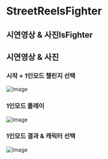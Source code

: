 # StreetReelsFighter

## 시연영상 & 사진lsFighter

## 시연영상 & 사진

### 시작 + 1인모드 챌린지 선택
![Image](https://github.com/user-attachments/assets/0eda76ae-86e1-4ac9-bf63-cf452ab7af51)

### 1인모드 플레이
![Image](https://github.com/user-attachments/assets/c0b1e41c-01d4-4e73-909d-987492c82865)

### 1인모드 결과 & 캐릭터 선택
![Image](https://github.com/user-attachments/assets/c3d3df66-324f-414d-8c2a-9a9b9e6a9512)
